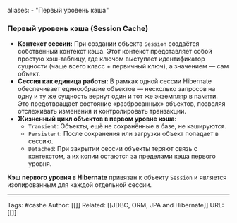 aliases: 
	- "Первый уровень кэша"
### Первый уровень кэша (Session Cache)
- **Контекст сессии:** При создании объекта `Session` создаётся собственный контекст кэша. Этот контекст представляет собой простую хэш-таблицу, где ключом выступает идентификатор сущности (чаще всего класс + первичный ключ), а значением — сам объект.
- **Сессия как единица работы:** В рамках одной сессии Hibernate обеспечивает единообразие объектов — несколько запросов на одну и ту же сущность вернут один и тот же экземпляр в памяти. Это предотвращает состояние «разбросанных» объектов, позволяя отслеживать изменения и контролировать транзакции.
- **Жизненный цикл объектов в первом уровне кэша:**
    - `Transient`: Объекты, ещё не сохранённые в базе, не кэшируются.
    - `Persistent`: После сохранения или загрузки объект попадает в сессию.
    - `Detached`: При закрытии сессии объекты теряют связь с контекстом, а их копии остаются за пределами кэша первого уровня.

**Кэш первого уровня в Hibernate** привязан к объекту `Session` и является изолированным для каждой отдельной сессии.



---
Tags: #cashe
Author: [[]]
Related: [[JDBC, ORM, JPA and Hibernate]]
URL: [[]]